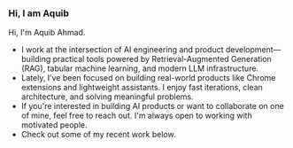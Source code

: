 ### Hi, I am Aquib 
Hi, I'm Aquib Ahmad.
- I work at the intersection of AI engineering and product development—building practical tools powered by Retrieval-Augmented Generation (RAG), tabular machine learning, and modern LLM infrastructure.
- Lately, I’ve been focused on building real-world products like Chrome extensions and lightweight assistants. I enjoy fast iterations, clean architecture, and solving meaningful problems.
- If you're interested in building AI products or want to collaborate on one of mine, feel free to reach out. I'm always open to working with motivated people.
- Check out some of my recent work below.
